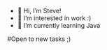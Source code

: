 - 👋 Hi, I’m Steve!
- 👀 I’m interested in work :)
- 🌱 I’m currently learning Java

#Open to new tasks ;)

<!---
Steve3560/Steve3560 is a ✨ special ✨ repository because its `README.md` (this file) appears on your GitHub profile.
You can click the Preview link to take a look at your changes.
--->
